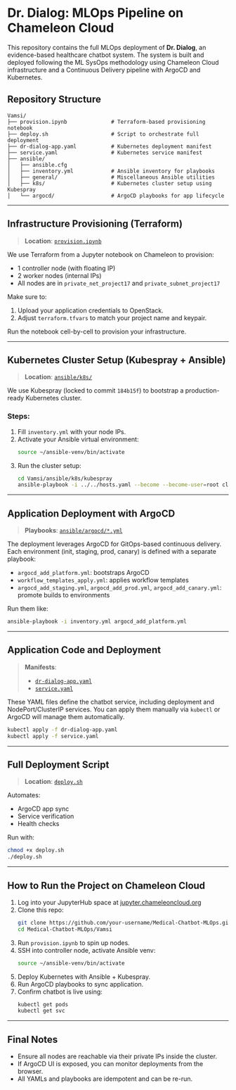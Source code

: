 
# Dr. Dialog: MLOps Pipeline on Chameleon Cloud

This repository contains the full MLOps deployment of **Dr. Dialog**, an evidence-based healthcare chatbot system. The system is built and deployed following the ML SysOps methodology using Chameleon Cloud infrastructure and a Continuous Delivery pipeline with ArgoCD and Kubernetes.

## Repository Structure

```
Vamsi/
├── provision.ipynb              # Terraform-based provisioning notebook
├── deploy.sh                    # Script to orchestrate full deployment
├── dr-dialog-app.yaml           # Kubernetes deployment manifest
├── service.yaml                 # Kubernetes service manifest
├── ansible/
│   ├── ansible.cfg
│   ├── inventory.yml            # Ansible inventory for playbooks
│   ├── general/                 # Miscellaneous Ansible utilities
│   ├── k8s/                     # Kubernetes cluster setup using Kubespray
│   └── argocd/                  # ArgoCD playbooks for app lifecycle
```

---

## Infrastructure Provisioning (Terraform)

> **Location**: [`provision.ipynb`](./terraform/provision.ipynb)

We use Terraform from a Jupyter notebook on Chameleon to provision:
- 1 controller node (with floating IP)
- 2 worker nodes (internal IPs)
- All nodes are in `private_net_project17` and `private_subnet_project17`

Make sure to:
1. Upload your application credentials to OpenStack.
2. Adjust `terraform.tfvars` to match your project name and keypair.

Run the notebook cell-by-cell to provision your infrastructure.

---

## Kubernetes Cluster Setup (Kubespray + Ansible)

> **Location**: [`ansible/k8s/`](./ansible/k8s/)

We use Kubespray (locked to commit `184b15f`) to bootstrap a production-ready Kubernetes cluster.

### Steps:
1. Fill `inventory.yml` with your node IPs.
2. Activate your Ansible virtual environment:
   ```bash
   source ~/ansible-venv/bin/activate
   ```
3. Run the cluster setup:
   ```bash
   cd Vamsi/ansible/k8s/kubespray
   ansible-playbook -i ../../hosts.yaml --become --become-user=root cluster.yml
   ```

---

## Application Deployment with ArgoCD

> **Playbooks**: [`ansible/argocd/*.yml`](./ansible/argocd/)

The deployment leverages ArgoCD for GitOps-based continuous delivery. Each environment (init, staging, prod, canary) is defined with a separate playbook:

- `argocd_add_platform.yml`: bootstraps ArgoCD
- `workflow_templates_apply.yml`: applies workflow templates
- `argocd_add_staging.yml`, `argocd_add_prod.yml`, `argocd_add_canary.yml`: promote builds to environments

Run them like:
```bash
ansible-playbook -i inventory.yml argocd_add_platform.yml
```

---

## Application Code and Deployment

> **Manifests**:
> - [`dr-dialog-app.yaml`](./dr-dialog-app.yaml)
> - [`service.yaml`](./service.yaml)

These YAML files define the chatbot service, including deployment and NodePort/ClusterIP services. You can apply them manually via `kubectl` or ArgoCD will manage them automatically.

```bash
kubectl apply -f dr-dialog-app.yaml
kubectl apply -f service.yaml
```

---

## Full Deployment Script

> **Location**: [`deploy.sh`](./deploy.sh)

Automates:
- ArgoCD app sync
- Service verification
- Health checks

Run with:
```bash
chmod +x deploy.sh
./deploy.sh
```

---

## How to Run the Project on Chameleon Cloud

1. Log into your JupyterHub space at [jupyter.chameleoncloud.org](https://jupyter.chameleoncloud.org)
2. Clone this repo:
   ```bash
   git clone https://github.com/your-username/Medical-Chatbot-MLOps.git
   cd Medical-Chatbot-MLOps/Vamsi
   ```
3. Run `provision.ipynb` to spin up nodes.
4. SSH into controller node, activate Ansible venv:
   ```bash
   source ~/ansible-venv/bin/activate
   ```
5. Deploy Kubernetes with Ansible + Kubespray.
6. Run ArgoCD playbooks to sync application.
7. Confirm chatbot is live using:
   ```bash
   kubectl get pods
   kubectl get svc
   ```

---

## Final Notes

- Ensure all nodes are reachable via their private IPs inside the cluster.
- If ArgoCD UI is exposed, you can monitor deployments from the browser.
- All YAMLs and playbooks are idempotent and can be re-run.

